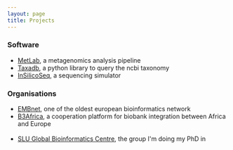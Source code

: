```yaml
---
layout: page
title: Projects
---
```


### Software

* [MetLab](https://github.com/norling/metlab), a metagenomics analysis pipeline
* [Taxadb](https://github.com/HadrienG/taxadb), a python library to query the ncbi taxonomy
* [InSilicoSeq](https://github.com/HadrienG/InSilicoSeq), a sequencing simulator


### Organisations

* [EMBnet](http://www.embnet.org), one of the oldest european bioinformatics network
* [B3Africa](http://www.b3africa.org), a cooperation platform for biobank integration between Africa and Europe
<br><br>
* [SLU Global Bioinformatics Centre](http://sgbc.slu.se), the group I'm doing my PhD in
